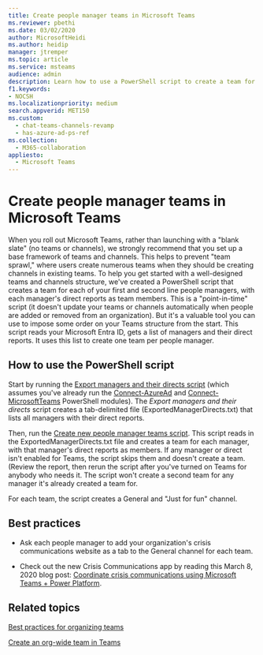 ```yaml
---
title: Create people manager teams in Microsoft Teams
ms.reviewer: pbethi
ms.date: 03/02/2020
author: MicrosoftHeidi
ms.author: heidip
manager: jtremper
ms.topic: article
ms.service: msteams
audience: admin
description: Learn how to use a PowerShell script to create a team for each manager with their directs as team members. 
f1.keywords:
- NOCSH
ms.localizationpriority: medium
search.appverid: MET150
ms.custom:
  - chat-teams-channels-revamp
  - has-azure-ad-ps-ref
ms.collection: 
  - M365-collaboration
appliesto: 
  - Microsoft Teams
---
```


# Create people manager teams in Microsoft Teams


When you roll out Microsoft Teams, rather than launching with a "blank slate" (no teams or channels), we strongly recommend that you set up a base framework of teams and channels. This helps to prevent "team sprawl," where users create numerous teams when they should be creating channels in existing teams. To help you get started with a well-designed teams and channels structure, we've created a PowerShell script that creates a team for each of your first and second line people managers, with each manager's direct reports as team members. This is a "point-in-time" script (it doesn't update your teams or channels automatically when people are added or removed from an organization). But it's a valuable tool you can use to impose some order on your Teams structure from the start. This script reads your Microsoft Entra ID, gets a list of managers and their direct reports. It uses this list to create one team per people manager. 

## How to use the PowerShell script 

Start by running the [Export managers and their directs script](scripts/powershell-script-create-teams-from-managers-export-managers.md) (which assumes you've already run the [Connect-AzureAd](/powershell/module/azuread/connect-azuread) and [Connect-MicrosoftTeams](/powershell/module/teams/connect-microsoftteams) PowerShell modules). The *Export managers and their directs* script creates a tab-delimited file (ExportedManagerDirects.txt) that lists all managers with their direct reports. 

Then, run the [Create new people manager teams script](scripts/powershell-script-create-teams-from-managers-new-teams.md). This script reads in the ExportedManagerDirects.txt file and creates a team for each manager, with that manager's direct reports as members. If any manager or direct isn't enabled for Teams, the script skips them and doesn't create a team. (Review the report, then rerun the script after you've turned on Teams for anybody who needs it. The script won't create a second team for any manager it's already created a team for.

For each team, the script creates a General and "Just for fun" channel. 

## Best practices

- Ask each people manager to add your organization's crisis communications website as a tab to the General channel for each team. 

- Check out the new Crisis Communications app by reading this March 8, 2020 blog post: [Coordinate crisis communications using Microsoft Teams + Power Platform](https://techcommunity.microsoft.com/t5/microsoft-teams-blog/coordinate-crisis-communications-using-microsoft-teams-power/ba-p/1216715).

## Related topics

[Best practices for organizing teams](best-practices-organizing.md)

[Create an org-wide team in Teams](create-an-org-wide-team.md)
